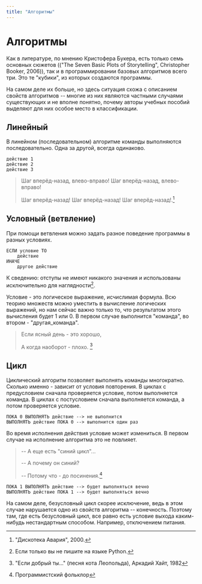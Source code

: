 ```yaml
---
title: "Алгоритмы"
---
```

# Алгоритмы 
Как в литературе, по мнению Кристофера Букера, есть только семь основных сюжетов (("The Seven Basic Plots of Storytelling", Christopher Booker, 2006)), так и в программировании базовых алгоритмов всего три. Это те "кубики", из которых создаются программы. 

На самом деле их больше, но здесь ситуация схожа с описанием свойств алгоритмов -- многие из них являются частными случаями существующих и не вполне понятно, почему авторы учебных пособий выделяют для них особое место в классификации.

## Линейный 
В линейном (последовательном) алгоритме команды выполняются последовательно. Одна за другой, всегда одинаково.

    действие 1
    действие 2
    действие 3

> Шаг вперёд-назад, влево-вправо! Шаг вперёд-назад, влево-вправо!
> 
> Шаг вперёд-назад! Шаг вперёд-назад! Шаг вперёд-назад!.[^1]

[^1]: "Дискотека Авария", 2000.

## Условный (ветвление)
При помощи ветвления можно задать разное поведение программы в разных условиях.

    ЕСЛИ условие ТО
        действие
    ИНАЧЕ
        другое действие

К сведению: отступы не имеют никакого значения и использованы исключительно для наглядности[^2].

Условие - это логическое выражение, исчислимая формула. Всю теорию множеств можно уместить в вычисление логических выражений, но нам сейчас важно только то, что результатом этого вычисления будет 1 или 0. В первом случае выполнится "команда", во втором - "другая_команда".

> Если ясный день - это хорошо,
> 
> А когда наоборот - плохо. [^3]

[^2]: Если только вы не пишите на языке Python.
[^3]: "Если добрый ты..." (песня кота Леопольда), Аркадий Хайт, 1982

## Цикл
Циклический алгоритм позволяет выполнять команды многократно. Сколько именно - зависит от условия повторения. В циклах с предусловием сначала проверяется условие, потом выполняется команда. В циклах с постусловием сначала выполняется команда, а потом проверяется условие.

    ПОКА 0 ВЫПОЛНЯТЬ действие --> не выполнится
    ВЫПОЛНЯТЬ действие ПОКА 0 --> выполнится один раз

Во время исполнения действия условие может измениться. В первом случае на исполнение алгоритма это не повлияет.

> -- А еще есть "синий цикл"...
> 
> -- А почему он синий?
> 
> -- Потому что - до посинения.[^4]

    ПОКА 1 ВЫПОЛНЯТЬ действие --> будет выполняться вечно
    ВЫПОЛНЯТЬ действие ПОКА 1 --> будет выполняться вечно

На самом деле, безусловный цикл скорее исключение, ведь в этом случае нарушается одно из свойств алгоритма -- конечность. Поэтому там, где есть безусловный цикл, все равно есть условие выхода каким-нибудь нестандартным способом. Например, отключением питания.

[^4]: Программистский фольклор

